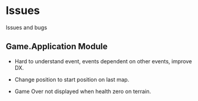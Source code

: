 # Issues

Issues and bugs

## Game.Application Module

- Hard to understand event, events dependent on other events, improve DX.

- Change position to start position on last map.

- Game Over not displayed when health zero on terrain.